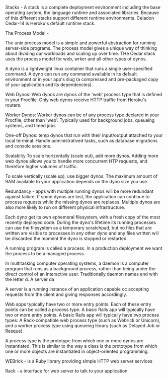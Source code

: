 Stacks - 
A stack is a complete deployment environment including the base operating system, the language runtime and associated libraries. Because of this different stacks support different runtime environments. Celadon Cedar-14 is Heroku's default runtime stack. 

The Process Model - 

The unix process model is a simple and powerful abstraction for running server-side programs. The process model gives a unique way of thinking about dividing our workloads and scaling up over time. THe Cedar stack uses the process model for web, wrker and all other types of dynos.

A dyno is a lightweight linux container that runs a single user-specified command. A dyno can run any command available in its default environment or in your app's slug (a compressed and pre-packaged copy of your application and its dependencies).

Web Dynos: Web dynos are dynos of the 'web' process type that is defined in your Procfile. Only web dynos receive HTTP traffic from Heroku's routers.

Worker Dynos: Worker dynos can be of any process type declared in your Procfile, other than 'web'. Typically used for background jobs, queueing systems, and timed jobs

One-off Dynos: temp dynos that run with their input/output attached to your local terminal. Handle administratived tasks, such as database migrations and console sessions. 

Scalablity
To scale horizontally (scale out), add more dynos. Adding more web dynos allows you to handle more concurrent HTP requests, and therefore higher volumes of traffic. 

To scale vertically (scale up), use bigger dynos. The maximum amount of RAM available to your application depends on the dyno size you use. 

Redundancy - apps with multiple running dynos will be more redundant against failure. If some dynos are lost, the application can continue to process requests while the missing dynos are replaces. Multiple dynos are also more likely to run on different physical infrastructure. 

Each dyno get its own ephemeral filesystem, with a fresh copy of the most recently deployed code. During the dyno's lifetime its running processes can use the filesystem as a temporary scratchpad, but no files that are written are visible to processes in any other dyno and any files written will be discarded the moment the dyno is stopped or restarted.

A running program is called a process. In a production deployment we want the process to be a managed process. 

In multitasking computer operating systems, a daemon is a computer program that runs as a background process, rather than being under the direct control of an interactive user. Traditionally daemon names end with the letter d. A server da

A server is a running instance of an application capable oc accepting requests from the client and giving responses accordingly.

Web apps typically have two or more entry points. Each of these entry points can be called a process type. A basic Rails app will typically have two or more entry points. A basic Rails app will typically have two process types: A Rack-compatible web process type (such as Webrick or Unicorn), and a worker process type using queueing library (such as Delayed Job or Resque). 

A process type is the prototype from which one or more dynos are instantiated. This is similar to the way a class is the prototype from which one or more objects are instantiated in object-oriented programming.

WEBrick - is a Ruby library providing simple HTTP web server services

Rack - a interface for web server to talk to your application